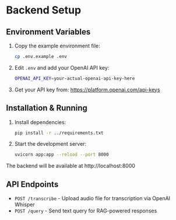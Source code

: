# Backend Setup

## Environment Variables

1. Copy the example environment file:
   ```bash
   cp .env.example .env
   ```

2. Edit `.env` and add your OpenAI API key:
   ```bash
   OPENAI_API_KEY=your-actual-openai-api-key-here
   ```

3. Get your API key from: https://platform.openai.com/api-keys

## Installation & Running

1. Install dependencies:
   ```bash
   pip install -r ../requirements.txt
   ```

2. Start the development server:
   ```bash
   uvicorn app:app --reload --port 8000
   ```

The backend will be available at http://localhost:8000

## API Endpoints

- `POST /transcribe` - Upload audio file for transcription via OpenAI Whisper
- `POST /query` - Send text query for RAG-powered responses 